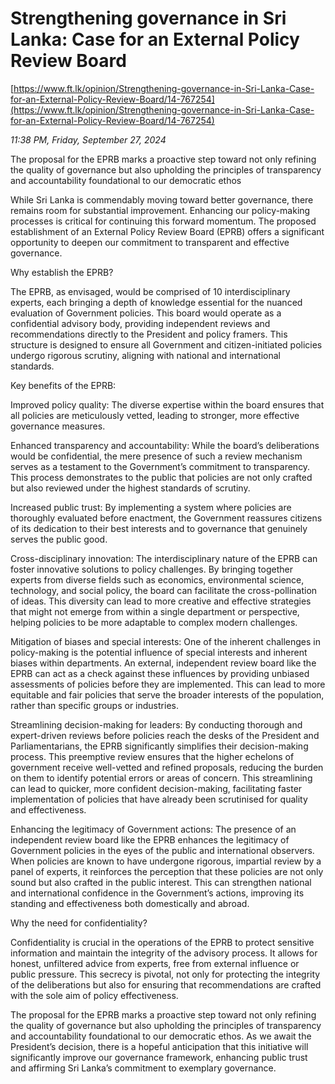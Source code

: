 # Strengthening governance in Sri Lanka: Case for an External Policy Review Board

[https://www.ft.lk/opinion/Strengthening-governance-in-Sri-Lanka-Case-for-an-External-Policy-Review-Board/14-767254](https://www.ft.lk/opinion/Strengthening-governance-in-Sri-Lanka-Case-for-an-External-Policy-Review-Board/14-767254)

*11:38 PM, Friday, September 27, 2024*

The proposal for the EPRB marks a proactive step toward not only refining the quality of governance but also upholding the principles of transparency and accountability foundational to our democratic ethos

While Sri Lanka is commendably moving toward better governance, there remains room for substantial improvement. Enhancing our policy-making processes is critical for continuing this forward momentum. The proposed establishment of an External Policy Review Board (EPRB) offers a significant opportunity to deepen our commitment to transparent and effective governance.

Why establish the EPRB?

The EPRB, as envisaged, would be comprised of 10 interdisciplinary experts, each bringing a depth of knowledge essential for the nuanced evaluation of Government policies. This board would operate as a confidential advisory body, providing independent reviews and recommendations directly to the President and policy framers. This structure is designed to ensure all Government and citizen-initiated policies undergo rigorous scrutiny, aligning with national and international standards.

Key benefits of the EPRB:

Improved policy quality: The diverse expertise within the board ensures that all policies are meticulously vetted, leading to stronger, more effective governance measures.

Enhanced transparency and accountability: While the board’s deliberations would be confidential, the mere presence of such a review mechanism serves as a testament to the Government’s commitment to transparency. This process demonstrates to the public that policies are not only crafted but also reviewed under the highest standards of scrutiny.

Increased public trust: By implementing a system where policies are thoroughly evaluated before enactment, the Government reassures citizens of its dedication to their best interests and to governance that genuinely serves the public good.

Cross-disciplinary innovation: The interdisciplinary nature of the EPRB can foster innovative solutions to policy challenges. By bringing together experts from diverse fields such as economics, environmental science, technology, and social policy, the board can facilitate the cross-pollination of ideas. This diversity can lead to more creative and effective strategies that might not emerge from within a single department or perspective, helping policies to be more adaptable to complex modern challenges.

Mitigation of biases and special interests: One of the inherent challenges in policy-making is the potential influence of special interests and inherent biases within departments. An external, independent review board like the EPRB can act as a check against these influences by providing unbiased assessments of policies before they are implemented. This can lead to more equitable and fair policies that serve the broader interests of the population, rather than specific groups or industries.

Streamlining decision-making for leaders: By conducting thorough and expert-driven reviews before policies reach the desks of the President and Parliamentarians, the EPRB significantly simplifies their decision-making process. This preemptive review ensures that the higher echelons of government receive well-vetted and refined proposals, reducing the burden on them to identify potential errors or areas of concern. This streamlining can lead to quicker, more confident decision-making, facilitating faster implementation of policies that have already been scrutinised for quality and effectiveness.

Enhancing the legitimacy of Government actions: The presence of an independent review board like the EPRB enhances the legitimacy of Government policies in the eyes of the public and international observers. When policies are known to have undergone rigorous, impartial review by a panel of experts, it reinforces the perception that these policies are not only sound but also crafted in the public interest. This can strengthen national and international confidence in the Government’s actions, improving its standing and effectiveness both domestically and abroad.

Why the need for confidentiality?

Confidentiality is crucial in the operations of the EPRB to protect sensitive information and maintain the integrity of the advisory process. It allows for honest, unfiltered advice from experts, free from external influence or public pressure. This secrecy is pivotal, not only for protecting the integrity of the deliberations but also for ensuring that recommendations are crafted with the sole aim of policy effectiveness.

The proposal for the EPRB marks a proactive step toward not only refining the quality of governance but also upholding the principles of transparency and accountability foundational to our democratic ethos. As we await the President’s decision, there is a hopeful anticipation that this initiative will significantly improve our governance framework, enhancing public trust and affirming Sri Lanka’s commitment to exemplary governance.

